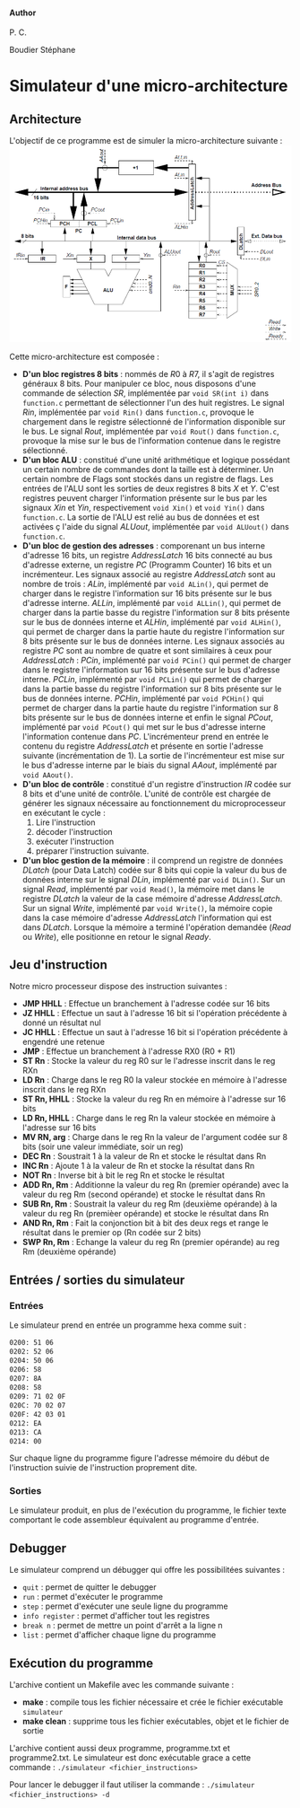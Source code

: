 #### Author
P. C.

Boudier Stéphane

# Simulateur d'une micro-architecture
## Architecture

L'objectif de ce programme est de simuler la micro-architecture suivante : 
![alt text](./images/SchemaMicroArchitecture.png)

Cette micro-architecture est composée : 
- **D'un bloc registres 8 bits** : nommés de $R0$ à $R7$, il s'agit de registres généraux 8 bits. Pour manipuler ce bloc, nous disposons d'une commande de sélection $SR$, implémentée par `void SR(int i)` dans `function.c` permettant de sélectionner l'un des huit registres. Le signal $Rin$, implémentée par `void Rin()` dans `function.c`, provoque le chargement dans le registre sélectionné de l'information disponible sur le bus. Le signal $Rout$, implémentée par `void Rout()` dans `function.c`, provoque la mise sur le bus de l'information contenue dans le registre sélectionné.
- **D'un bloc ALU** : constitué d'une unité arithmétique et logique possédant un certain nombre de commandes dont la taille est à déterminer. Un certain nombre de Flags sont stockés dans un registre de flags. Les entrées de l'ALU sont les sorties de deux registres 8 bits $X$ et $Y$. C'est registres peuvent charger l'information présente sur le bus par les signaux $Xin$ et $Yin$, respectivement `void Xin()` et `void Yin()` dans `function.c`. La sortie de l'ALU est relié au bus de données et est activées ç l'aide du signal $ALUout$, implémentée par `void ALUout()` dans `function.c`.
- **D'un bloc de gestion des adresses** : comporenant un bus interne d'adresse 16 bits, un registre $AddressLatch$ 16 bits connecté au bus d'adresse externe, un registre $PC$ (Programm Counter) 16 bits et un incrémenteur.
Les signaux associé au registre $AddressLatch$ sont au nombre de trois : $ALin$, implémenté par `void ALin()`, qui permet de charger dans le registre l'information sur 16 bits présente sur le bus d'adresse interne. $ALLin$, implémenté par `void ALLin()`, qui permet de charger dans la partie basse du registre l'information sur 8 bits présente sur le bus de données interne et $ALHin$, implémenté par `void ALHin()`, qui permet de charger dans la partie haute du registre l'information sur 8 bits présente sur le bus de données interne.
Les signaux associés au registre $PC$ sont au nombre de quatre et sont similaires à ceux pour $AddressLatch$ : $PCin$, implémenté par `void PCin()` qui permet de charger dans le registre l'information sur 16 bits présente sur le bus d'adresse interne. $PCLin$, implémenté par `void PCLin()` qui permet de charger dans la partie basse du registre l'information sur 8 bits présente sur le bus de données interne. $PCHin$, implémenté par `void PCHin()` qui permet de charger dans la partie haute du registre l'information sur 8 bits présente sur le bus de données interne et enfin le signal $PCout$, implémenté par `void PCout()` qui met sur le bus d'adresse interne l'information contenue dans $PC$.
L'incrémenteur prend en entrée le contenu du registre $AddressLatch$ et présente en sortie l'adresse suivante (incrémentation de 1). La sortie de l'incrémenteur est mise sur le bus d'adresse interne par le biais du signal $AAout$, implémenté par `void AAout()`.
- **D'un bloc de contrôle** : constitué d'un registre d'instruction $IR$ codée sur 8 bits et d'une unité de contrôle. L'unité de contrôle est chargée de générer les signaux nécessaire au fonctionnement du microprocesseur en exécutant le cycle :
    1. Lire l'instruction
    2. décoder l'instruction
    3. exécuter l'instruction
    4. préparer l'instruction suivante.
- **D'un bloc gestion de la mémoire** : il comprend un registre de données $DLatch$ (pour Data Latch) codée sur 8 bits qui copie la valeur du bus de données interne sur le signal $DLin$, implémenté par `void DLin()`. Sur un signal $Read$, implémenté par `void Read()`, la mémoire met dans le registre $DLatch$ la valeur de la case mémoire d'adresse $AddressLatch$. Sur un signal $Write$, implémenté par `void Write()`, la mémoire copie dans la case mémoire d'adresse $AddressLatch$ l'information qui est dans $DLatch$. Lorsque la mémoire a terminé l'opération demandée ($Read$ ou $Write$), elle positionne en retour le signal $Ready$.

## Jeu d'instruction
Notre micro processeur dispose des instruction suivantes : 
- **JMP HHLL** : Effectue un branchement à l'adresse codée sur 16 bits
- **JZ HHLL** : Effectue un saut à l'adresse 16 bit si l'opération précédente à donné un résultat nul
- **JC HHLL** : Effectue un saut à l'adresse 16 bit si l'opération précédente à engendré une retenue
- **JMP** : Effectue un branchement à l'adresse RX0 (R0 + R1)
- **ST Rn** : Stocke la valeur du reg R0 sur le l'adresse inscrit dans le reg RXn
- **LD Rn** : Charge dans le reg R0 la valeur stockée en mémoire à l'adresse inscrit dans le reg RXn
- **ST Rn, HHLL** : Stocke la valeur du reg Rn en mémoire à l'adresse sur 16 bits
- **LD Rn, HHLL** : Charge dans le reg Rn la valeur stockée en mémoire à l'adresse sur 16 bits
- **MV RN, arg** : Charge dans le reg Rn la valeur de l'argument codée sur 8 bits (soir une valeur immédiate, soir un reg)
- **DEC Rn** : Soustrait 1 à la valeur de Rn et stocke le résultat dans Rn
- **INC Rn** : Ajoute 1 à la valeur de Rn et stocke la résultat dans Rn
- **NOT Rn** : Inverse bit à bit le reg Rn et stocke le résultat
- **ADD Rn, Rm** : Additionne la valeur du reg Rn (premier opérande) avec la valeur du reg Rm (second opérande) et stocke le résultat dans Rn
- **SUB Rn, Rm** : Soustrait la valeur du reg Rm (deuxième opérande) à la valeur du reg Rn (premièer opérande) et stocke le résultat dans Rn
- **AND Rn, Rm** : Fait la conjonction bit à bit des deux regs et range le résultat dans le premier op (Rn codée sur 2 bits)
- **SWP Rn, Rm** : Echange la valeur du reg Rn (premier opérande) au reg Rm (deuxième opérande)

## Entrées / sorties du simulateur
### Entrées
Le simulateur prend en entrée un programme hexa comme suit : 
```
0200: 51 06
0202: 52 06
0204: 50 06
0206: 58
0207: 8A
0208: 58
0209: 71 02 0F
020C: 70 02 07
020F: 42 03 01
0212: EA
0213: CA
0214: 00
```

Sur chaque ligne du programme figure l'adresse mémoire du début de l'instruction suivie de l'instruction proprement dite.
### Sorties
Le simulateur produit, en plus de l'exécution du programme, le fichier texte comportant le code assembleur équivalent au programme d'entrée.

## Debugger
Le simulateur comprend un débugger qui offre les possibilitées suivantes : 
- `quit` : permet de quitter le debugger
- `run`  : permet d'exécuter le programme
- `step` : permet d'exécuter une seule ligne du programme
- `info register` : permet d'afficher tout les registres
- `break n` : permet de mettre un point d'arrêt a la ligne n
- `list` : permet d'afficher chaque ligne du programme

## Exécution du programme
L'archive contient un Makefile avec les commande suivante : 
- **make** : compile tous les fichier nécessaire et crée le fichier exécutable `simulateur`
- **make clean** : supprime tous les fichier exécutables, objet et le fichier de sortie

L'archive contient aussi deux programme, programme.txt et programme2.txt.
Le simulateur est donc exécutable grace a cette commande : `./simulateur <fichier_instructions>`

Pour lancer le debugger il faut utiliser la commande : `./simulateur <fichier_instructions> -d`
